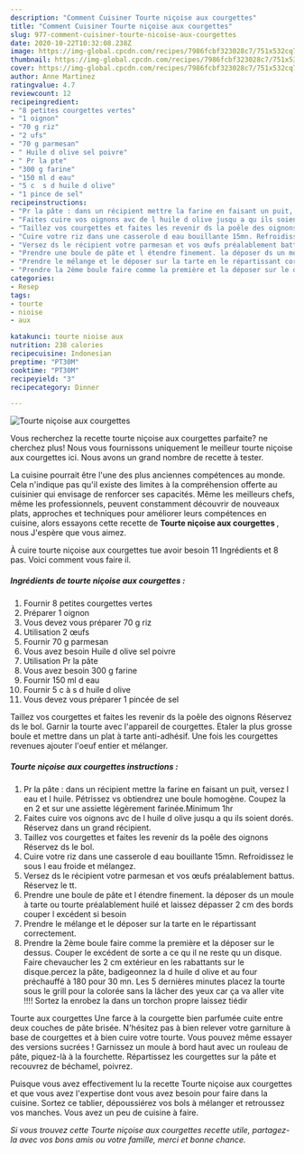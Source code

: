 ```yaml
---
description: "Comment Cuisiner Tourte niçoise aux courgettes"
title: "Comment Cuisiner Tourte niçoise aux courgettes"
slug: 977-comment-cuisiner-tourte-nicoise-aux-courgettes
date: 2020-10-22T10:32:08.238Z
image: https://img-global.cpcdn.com/recipes/7986fcbf323028c7/751x532cq70/tourte-nicoise-aux-courgettes-photo-principale-de-la-recette.jpg
thumbnail: https://img-global.cpcdn.com/recipes/7986fcbf323028c7/751x532cq70/tourte-nicoise-aux-courgettes-photo-principale-de-la-recette.jpg
cover: https://img-global.cpcdn.com/recipes/7986fcbf323028c7/751x532cq70/tourte-nicoise-aux-courgettes-photo-principale-de-la-recette.jpg
author: Anne Martinez
ratingvalue: 4.7
reviewcount: 12
recipeingredient:
- "8 petites courgettes vertes"
- "1 oignon"
- "70 g riz"
- "2 ufs"
- "70 g parmesan"
- " Huile d olive sel poivre"
- " Pr la pte"
- "300 g farine"
- "150 ml d eau"
- "5 c  s d huile d olive"
- "1 pince de sel"
recipeinstructions:
- "Pr la pâte : dans un récipient mettre la farine en faisant un puit, versez l eau et l huile. Pétrissez vs obtiendrez une boule homogène. Coupez la en 2 et sur une assiette légèrement farinée.Minimum 1hr"
- "Faites cuire vos oignons avc de l huile d olive jusqu a qu ils soient dorés. Réservez dans un grand récipient."
- "Taillez vos courgettes et faites les revenir ds la poêle des oignons Réservez ds le bol."
- "Cuire votre riz dans une casserole d eau bouillante 15mn. Refroidissez le sous l eau froide et mélangez."
- "Versez ds le récipient votre parmesan et vos œufs préalablement battus. Réservez le tt."
- "Prendre une boule de pâte et l étendre finement. la déposer ds un moule à tarte ou tourte préalablement huilé et laissez dépasser 2 cm des bords couper l excédent si besoin"
- "Prendre le mélange et le déposer sur la tarte en le répartissant correctement."
- "Prendre la 2ème boule faire comme la première et la déposer sur le dessus. Couper le excédent de sorte a ce qu il ne reste qu un disque. Faire chevaucher les 2 cm extérieur en les rabattants sur le disque.percez la pâte, badigeonnez la d huile d olive et au four préchauffé à 180 pour 30 mn. Les 5 dernières minutes placez la tourte sous le grill pour la colorée sans la lâcher des yeux car ça va aller vite !!!! Sortez la enrobez la dans un torchon propre laissez tiédir"
categories:
- Resep
tags:
- tourte
- nioise
- aux

katakunci: tourte nioise aux 
nutrition: 238 calories
recipecuisine: Indonesian
preptime: "PT30M"
cooktime: "PT30M"
recipeyield: "3"
recipecategory: Dinner

---
```



![Tourte niçoise aux courgettes](https://img-global.cpcdn.com/recipes/7986fcbf323028c7/751x532cq70/tourte-nicoise-aux-courgettes-photo-principale-de-la-recette.jpg)

Vous recherchez la recette tourte niçoise aux courgettes parfaite? ne cherchez plus! Nous vous fournissons uniquement le meilleur tourte niçoise aux courgettes ici. Nous avons un grand nombre de recette à tester.

La cuisine pourrait être l'une des plus anciennes compétences au monde. Cela n'indique pas qu'il existe des limites à la compréhension offerte au cuisinier qui envisage de renforcer ses capacités. Même les meilleurs chefs, même les professionnels, peuvent constamment découvrir de nouveaux plats, approches et techniques pour améliorer leurs compétences en cuisine, alors essayons cette recette de <strong> Tourte niçoise aux courgettes </strong>, nous J'espère que vous aimez.

<!--inarticleads1-->

À cuire tourte niçoise aux courgettes tue avoir besoin 11 Ingrédients et 8 pas. Voici comment vous faire il.

##### Ingrédients de tourte niçoise aux courgettes :

1. Fournir 8 petites courgettes vertes
1. Préparer 1 oignon
1. Vous devez vous préparer 70 g riz
1. Utilisation 2 œufs
1. Fournir 70 g parmesan
1. Vous avez besoin  Huile d olive sel poivre
1. Utilisation  Pr la pâte
1. Vous avez besoin 300 g farine
1. Fournir 150 ml d eau
1. Fournir 5 c à s d huile d olive
1. Vous devez vous préparer 1 pincée de sel


Taillez vos courgettes et faites les revenir ds la poêle des oignons Réservez ds le bol. Garnir la tourte avec l&#39;appareil de courgettes. Etaler la plus grosse boule et mettre dans un plat à tarte anti-adhésif. Une fois les courgettes revenues ajouter l&#39;oeuf entier et mélanger. 

<!--inarticleads2-->

##### Tourte niçoise aux courgettes instructions :

1. Pr la pâte : dans un récipient mettre la farine en faisant un puit, versez l eau et l huile. Pétrissez vs obtiendrez une boule homogène. Coupez la en 2 et sur une assiette légèrement farinée.Minimum 1hr
1. Faites cuire vos oignons avc de l huile d olive jusqu a qu ils soient dorés. Réservez dans un grand récipient.
1. Taillez vos courgettes et faites les revenir ds la poêle des oignons Réservez ds le bol.
1. Cuire votre riz dans une casserole d eau bouillante 15mn. Refroidissez le sous l eau froide et mélangez.
1. Versez ds le récipient votre parmesan et vos œufs préalablement battus. Réservez le tt.
1. Prendre une boule de pâte et l étendre finement. la déposer ds un moule à tarte ou tourte préalablement huilé et laissez dépasser 2 cm des bords couper l excédent si besoin
1. Prendre le mélange et le déposer sur la tarte en le répartissant correctement.
1. Prendre la 2ème boule faire comme la première et la déposer sur le dessus. Couper le excédent de sorte a ce qu il ne reste qu un disque. Faire chevaucher les 2 cm extérieur en les rabattants sur le disque.percez la pâte, badigeonnez la d huile d olive et au four préchauffé à 180 pour 30 mn. Les 5 dernières minutes placez la tourte sous le grill pour la colorée sans la lâcher des yeux car ça va aller vite !!!! Sortez la enrobez la dans un torchon propre laissez tiédir


Tourte aux courgettes Une farce à la courgette bien parfumée cuite entre deux couches de pâte brisée. N&#39;hésitez pas à bien relever votre garniture à base de courgettes et à bien cuire votre tourte. Vous pouvez même essayer des versions sucrées ! Garnissez un moule à bord haut avec un rouleau de pâte, piquez-là à la fourchette. Répartissez les courgettes sur la pâte et recouvrez de béchamel, poivrez. 

<!--inarticleads1-->

<p>
Puisque vous avez effectivement lu la recette Tourte niçoise aux courgettes et que vous avez l'expertise dont vous avez besoin pour faire dans la cuisine. Sortez ce tablier, dépoussiérez vos bols à mélanger et retroussez vos manches. Vous avez un peu de cuisine à faire.
</p>

<p>
<i>Si vous trouvez cette Tourte niçoise aux courgettes recette utile, partagez-la avec vos bons amis ou votre famille, merci et bonne chance.</i>
</p>
